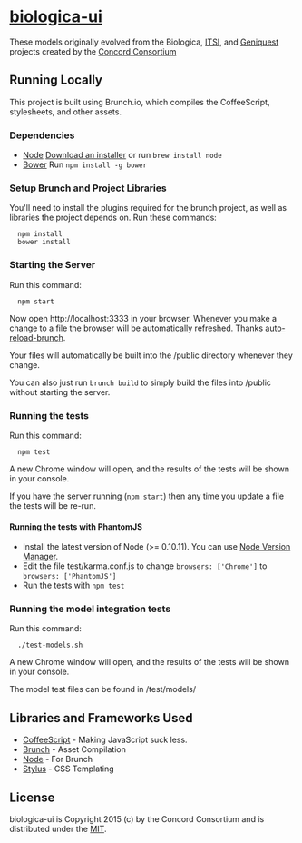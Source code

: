 # [biologica-ui](https://github.com/concord-consortium/biologica-ui)

These models originally evolved from the Biologica, [ITSI](http://concord.org/projects/itsi), and
[Geniquest](http://concord.org/projects/geniquest) projects created by the [Concord Consortium](http://www.concord.org/)

## Running Locally

This project is built using Brunch.io, which compiles the CoffeeScript,
stylesheets, and other assets.

### Dependencies

* [Node](http://nodejs.org/) [Download an installer](http://nodejs.org/download/) or run `brew install node`
* [Bower](http://bower.io/) Run `npm install -g bower`

### Setup Brunch and Project Libraries

You'll need to install the plugins required for the brunch project, as well
as libraries the project depends on. Run these commands:

```
  npm install
  bower install
```

### Starting the Server

Run this command:

```
  npm start
```

Now open http://localhost:3333 in your browser. Whenever you make a change to a file the
browser will be automatically refreshed. Thanks
[auto-reload-brunch](https://github.com/brunch/auto-reload-brunch).

Your files will automatically be built into the /public directory
whenever they change.

You can also just run `brunch build` to simply build the files into /public without starting 
the server.

### Running the tests

Run this command:

```
  npm test
```

A new Chrome window will open, and the results of the tests will be shown in your console.

If you have the server running (`npm start`) then any time you update a file the tests will
be re-run.

#### Running the tests with PhantomJS

* Install the latest version of Node (>= 0.10.11). You can use [Node Version Manager](https://github.com/creationix/nvm).
* Edit the file test/karma.conf.js to change `browsers: ['Chrome']` to `browsers: ['PhantomJS']`
* Run the tests with `npm test`

### Running the model integration tests

Run this command:

```
  ./test-models.sh
```

A new Chrome window will open, and the results of the tests will be shown in your console.

The model test files can be found in /test/models/


## Libraries and Frameworks Used

* [CoffeeScript](http://coffeescript.org/) - Making JavaScript suck less.
* [Brunch](http://brunch.io) - Asset Compilation
* [Node](http://nodejs.org/) - For Brunch
* [Stylus](http://learnboost.github.com/stylus/) - CSS Templating

## License

biologica-ui is Copyright 2015 (c) by the Concord Consortium and is distributed under
the [MIT](http://www.opensource.org/licenses/MIT).
